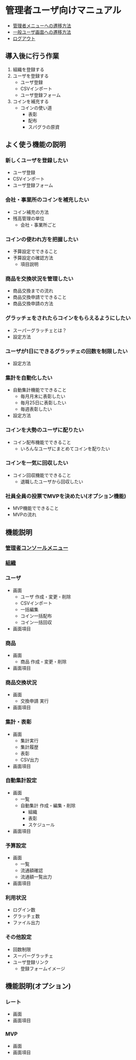 # 管理者ユーザ向けマニュアル

- [管理者メニューへの遷移方法](movetoconsole.md)
- [一般ユーザ画面への遷移方法](movetoconsole.md)
- [ログアウト](movetoconsole.md)

## 導入後に行う作業
1. 組織を登録する
1. ユーザを登録する
    - ユーザ登録
    - CSVインポート
    - ユーザ登録フォーム
1. コインを補充する
    - コインの使い道
        - 表彰
        - 配布
        - スパグラの原資


## よく使う機能の説明

### 新しくユーザを登録したい
- ユーザ登録
- CSVインポート
- ユーザ登録フォーム


### 会社・事業所のコインを補充したい
- コイン補充の方法
- 残高管理の単位
    - 会社・事業所ごと

### コインの使われ方を把握したい
- 予算設定でできること
- 予算設定の確認方法
    - 項目説明


### 商品を交換状況を管理したい
- 商品交換までの流れ
- 商品交換申請でできること
- 商品交換申請の方法


### グラッチェをされたらコインをもらえるようにしたい
- スーパーグラッチェとは？
- 設定方法


### ユーザが1日にできるグラッチェの回数を制限したい
- 設定方法


### 集計を自動化したい
- 自動集計機能でできること
    - 毎月月末に表彰したい
    - 毎月25日に表彰したい
    - 毎週表彰したい
- 設定方法


### コインを大勢のユーザに配りたい
- コイン配布機能でできること
    - いろんなユーザにまとめてコインを配りたい

### コインを一気に回収したい
- コイン回収機能でできること
    - 退職したユーザから回収したい


### 社員全員の投票でMVPを決めたい(オプション機能)
- MVP機能でできること
- MVPの流れ

## 機能説明
### [管理者コンソールメニュー](adminconsole.md)

### [組織](groupmaintenance.md)

### ユーザ
- 画面
    - ユーザ 作成・変更・削除
    - CSVインポート
    - 一括編集
    - コイン一括配布
    - コイン一括回収
- 画面項目

### 商品
- 画面
    - 商品 作成・変更・削除
- 画面項目

### 商品交換状況
- 画面
    - 交換申請 実行
- 画面項目

### 集計・表彰
- 画面
    - 集計実行
    - 集計履歴
    - 表彰
    - CSV出力
- 画面項目

### 自動集計設定
- 画面
    - 一覧
    - 自動集計 作成・編集・削除
        - 組織
        - 表彰
        - スケジュール
- 画面項目

### 予算設定
- 画面
    - 一覧
    - 流通額確認
    - 流通額一覧出力
- 画面項目

### 利用状況
- ログイン数
- グラッチェ数
- ファイル出力


### その他設定
- 回数制限
- スーパーグラッチェ
- ユーザ登録リンク
    - 登録フォームイメージ

## 機能説明(オプション)
### レート
- 画面
- 画面項目

### MVP
- 画面
- 画面項目



